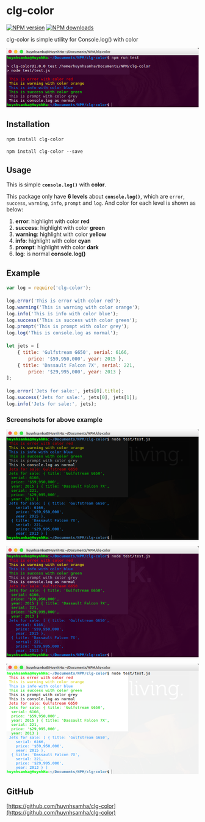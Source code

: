 # clg-color

[![NPM version][npm-image]][npm-url]
[![NPM downloads][downloads-image]][downloads-url]

clg-color is simple utility for Console.log() with color

![Logo Theme](https://raw.githubusercontent.com/huynhsamha/clg-color/master/screenshot/logo.png)

## Installation

```
npm install clg-color

npm install clg-color --save
```

## Usage

This is simple **`console.log()`** with **color**.

This package only have **6 levels** about **`console.log()`**, which are `error`, `success`, `warning`, `info`, `prompt` and `log`. And color for each level is shown as below:

1. **error**: highlight with color **red**
2. **success**: highlight with color **green**
3. **warning**: highlight with color **yellow**
4. **info**: highlight with color **cyan**
5. **prompt**: highlight with color **dark**
6. **log**: is normal **console.log()**

## Example

```javascript
var log = require('clg-color');

log.error('This is error with color red');
log.warning('This is warning with color orange');
log.info('This is info with color blue');
log.success('This is success with color green');
log.prompt('This is prompt with color grey');
log.log('This is console.log as normal');

let jets = [
    { title: 'Gulfstream G650', serial: 6166, 
        price: '$59,950,000', year: 2015 },
    { title: 'Dassault Falcon 7X', serial: 221, 
        price: '$29,995,000', year: 2013 }
];

log.error('Jets for sale:', jets[0].title);
log.success('Jets for sale:', jets[0], jets[1]);
log.info('Jets for sale:', jets);
```

### Screenshots for above example

![Dark Theme](https://raw.githubusercontent.com/huynhsamha/clg-color/master/screenshot/dark-theme.png)

![Dark Theme](https://raw.githubusercontent.com/huynhsamha/clg-color/master/screenshot/linux-theme.png)

![Light Theme](https://raw.githubusercontent.com/huynhsamha/clg-color/master/screenshot/light-theme.png)

## GitHub
[https://github.com/huynhsamha/clg-color](https://github.com/huynhsamha/clg-color)

[npm-image]: https://img.shields.io/npm/v/clg-color.svg?style=flat
[npm-url]: https://www.npmjs.com/package/clg-color
[downloads-image]: https://img.shields.io/npm/dm/clg-color.svg?style=flat
[downloads-url]: https://www.npmjs.com/package/clg-color